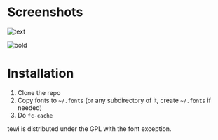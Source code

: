 Screenshots
===========
![text](http://neeee.github.com/bdf-tewi/example.png)

![bold](http://neeee.github.com/bdf-tewi/bold.png)

Installation
============
1. Clone the repo
2. Copy fonts to `~/.fonts` (or any subdirectory of it, create `~/.fonts` if needed)
3. Do `fc-cache`

tewi is distributed under the GPL with the font exception.
